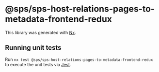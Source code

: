 # @sps/sps-host-relations-pages-to-metadata-frontend-redux

This library was generated with [Nx](https://nx.dev).

## Running unit tests

Run `nx test @sps/sps-host-relations-pages-to-metadata-frontend-redux` to execute the unit tests via [Jest](https://jestjs.io).

